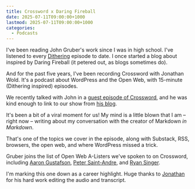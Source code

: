 ```yaml
---
title: Crossword x Daring Fireball
date: 2025-07-11T09:00:00+1000
lastmod: 2025-07-11T09:00:00+1000
categories:
  - Podcasts
---
```


I've been reading John Gruber's work since I was in high school. I've listened to every [Dithering](https://dithering.fm) episode to date. I once started a blog about inspired by Daring Fireball (it petered out, as blogs sometimes do).

And for the past five years, I've been recording Crossword with Jonathan Wold. It's a podcast about WordPress and the Open Web, with 15-minute (Dithering inspired) episodes.

We recently talked with John in a [guest episode of Crossword](https://crossword.fm/s09/e13/), and he was kind enough to link to our show from [his blog](https://daringfireball.net/linked/2025/07/10/yours-truly-on-crossword).

It's been a bit of a viral moment for us! My mind is a little blown that I am – right now – writing about my conversation with the creator of Markdown _in Markdown_.

That's one of the topics we cover in the episode, along with Substack, RSS, browsers, the open web, and where WordPress missed a trick.

Gruber joins the list of Open Web A-Listers we've spoken to on Crossword, including [Aaron Gustafson](https://crossword.fm/s04/e07/), [Peter Saint-Andre](https://crossword.fm/s02/e16/), and [Ryan Singer](https://crossword.fm/s02/e10/).

I'm marking this one down as a career highlight. Huge thanks to [Jonathan](http://jonathanwold.com) for his hard work editing the audio and transcript.
